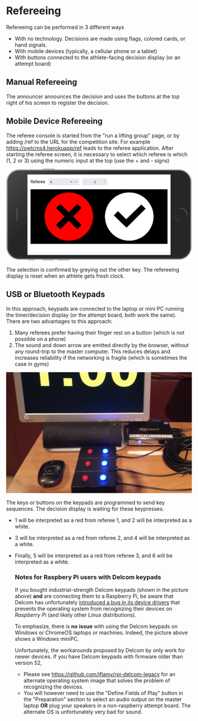 # Refereeing

Refereeing can be performed in 3 different ways

- With no technology.  Decisions are made using flags, colored cards, or hand signals.  
- With mobile devices (typically, a cellular phone or a tablet)
- With buttons connected to the athlete-facing decision display (or an attempt board)

## Manual Refereeing

The announcer announces the decision and uses the buttons at the top right of his screen to register the decision.

## Mobile Device Refereeing

 The referee console is started from the "run a lifting group" page, or by adding /ref to the URL for the competition site.  For example https://owlcms4.herokuapp/ref  leads to the referee application.  After starting the referee screen, it is necessary to select which referee is which (1, 2 or 3) using the numeric input at the top (use the + and - signs)

![mobile_ref](img\equipment\mobile_ref.png)

The selection is confirmed by greying out the other key.  The refereeing display is reset when an athlete gets fresh clock.

## USB or Bluetooth Keypads

In this approach, keypads are connected to the laptop or mini PC running the timer/decision display (or the attempt board, both work the same).   There are two advantages to this approach:

1. Many referees prefer having their finger rest on a button (which is not possible on a phone)
2. The sound and down arrow are emitted directly by the browser, without any round-trip to the master computer.  This reduces delays and increases reliability if the networking is fragile (which is sometimes the case in gyms)

![refereeingSetup](img\equipment\refereeingSetup.jpg)

The keys or buttons on the keypads are programmed to send key sequences.  The decision display is waiting for these keypresses.  

- 1 will be interpreted as a red from referee 1, and 2 will be interpreted as a white. 

- 3 will be interpreted as a red from referee 2, and 4 will be interpreted as a white.  

- Finally, 5 will be interpreted as a red from referee 3, and 6 will be interpreted as a white.

  ### Notes for Raspbery Pi users with Delcom keypads

  If you bought industrial-strength Delcom keypads (shown in the picture above) **and** are connecting them to a Raspberry Pi,  be aware that Delcom has unfortunately [introduced a bug in its device drivers](http://www.delcomproducts.com/webnote.asp?id=3) that prevents the operating system from recognizing their devices on *Raspberry Pi* (and likely other Linux distributions).

  To emphasize, there is **no** **issue** with using the Delcom keypads on Windows or ChromeOS laptops or machines.  Indeed, the picture above shows a Windows miniPC.

  Unfortunately, the workarounds proposed by Delcom by only work for newer devices.  If you have Delcom keypads with firmware older than version 52,

  - Please see https://github.com/jflamy/rpi-delcom-legacy for an alternate operating system image that solves the problem of recognizing the devices. 
  - You will however need to use the "Define Fields of Play" button in the "Preparation" section to select an audio output on the master laptop **OR** plug your speakers in a non-raspberry attempt board.  The alternate OS is unfortunately very bad for sound.